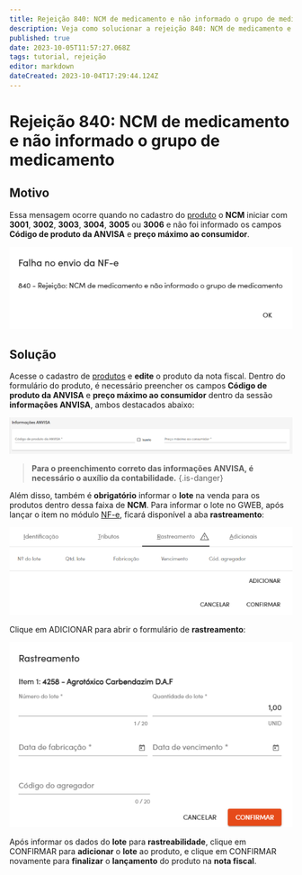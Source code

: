 ```yaml
---
title: Rejeição 840: NCM de medicamento e não informado o grupo de medicamento
description: Veja como solucionar a rejeição 840: NCM de medicamento e não informado o grupo de medicamento no Gweb.
published: true
date: 2023-10-05T11:57:27.068Z
tags: tutorial, rejeição
editor: markdown
dateCreated: 2023-10-04T17:29:44.124Z
---
```


# Rejeição 840: NCM de medicamento e não informado o grupo de medicamento

## Motivo

Essa mensagem ocorre quando no cadastro do [produto](/cadastros/produtos) o **NCM** iniciar com **3001**, **3002**, **3003**, **3004**, **3005** ou **3006** e não foi informado os campos **Código de produto da ANVISA** e **preço máximo ao consumidor**.

![Mensagem da rejeição](/tutoriais/rejeicoes/840/msg_rej_840.png)

## Solução

Acesse o cadastro de [produtos](/cadastros/produtos) e **edite** o produto da nota fiscal.
Dentro do formulário do produto, é necessário preencher os campos **Código de produto da ANVISA** e **preço máximo ao consumidor** dentro da sessão **informações ANVISA**, ambos destacados abaixo:

![Campos no formulário do produto](/tutoriais/rejeicoes/840/sol_rej_840_1.png)

> **Para o preenchimento correto das informações ANVISA, é necessário o auxílio da contabilidade.**
{.is-danger}

Além disso, também é **obrigatório** informar o **lote** na venda para os produtos dentro dessa faixa de **NCM**.
Para informar o lote no GWEB, após lançar o item no módulo [NF-e](/tutoriais/como-emitir-uma-nfe), ficará disponível a aba **rastreamento**:

![Aba de rastreamento na NF-e](/tutoriais/rejeicoes/840/sol_rej_840_2.png)

Clique em <span class="mat-button">ADICIONAR</span> para abrir o formulário de **rastreamento**:

![Formulário de rastreamento](/tutoriais/rejeicoes/840/sol_rej_840_3.png)

Após informar os dados do **lote** para **rastreabilidade**, clique em <span class="mat-button mat-accent">CONFIRMAR</span> para **adicionar** o **lote** ao produto, e clique em <span class="mat-button">CONFIRMAR</span> novamente para **finalizar** o **lançamento** do produto na **nota fiscal**.
